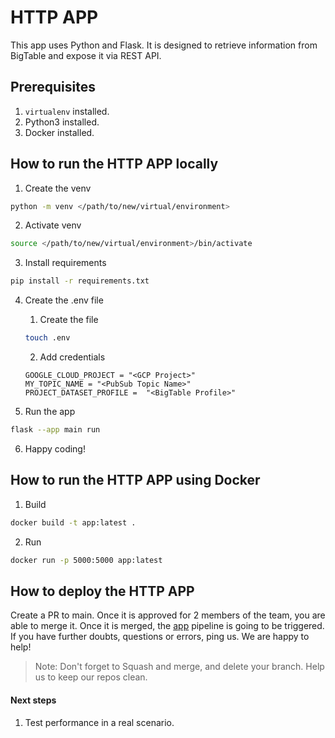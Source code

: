 # HTTP APP

This app uses Python and Flask. It is designed to retrieve information from BigTable and expose it via REST API.

## Prerequisites 
1. `virtualenv` installed.
2. Python3 installed.
3. Docker installed.

## How to run the HTTP APP locally

1. Create the venv

```sh
python -m venv </path/to/new/virtual/environment>
```

2. Activate venv
```sh
source </path/to/new/virtual/environment>/bin/activate 
```

3. Install requirements
```sh
pip install -r requirements.txt
```

4. Create the .env file
    
    1. Create the file
    
    ```sh
    touch .env 
    ```
    
    2. Add credentials
    ```
    GOOGLE_CLOUD_PROJECT = "<GCP Project>"
    MY_TOPIC_NAME = "<PubSub Topic Name>"
    PROJECT_DATASET_PROFILE =  "<BigTable Profile>"
    ```

5. Run the app

```sh
flask --app main run
```

6. Happy coding!


## How to run the HTTP APP using Docker

1. Build

```sh
docker build -t app:latest .
```

2. Run

```sh
docker run -p 5000:5000 app:latest
```

## How to deploy the HTTP APP

Create a PR to main. Once it is approved for 2 members of the team, you are able to merge it. Once it is merged, the [app](../.github/workflows/app.yml) pipeline is going to be triggered. If you have further doubts, questions or errors, ping us. We are happy to help!  

> Note: Don't forget to Squash and merge, and delete your branch. Help us to keep our repos clean. 

#### Next steps
1. Test performance in a real scenario.